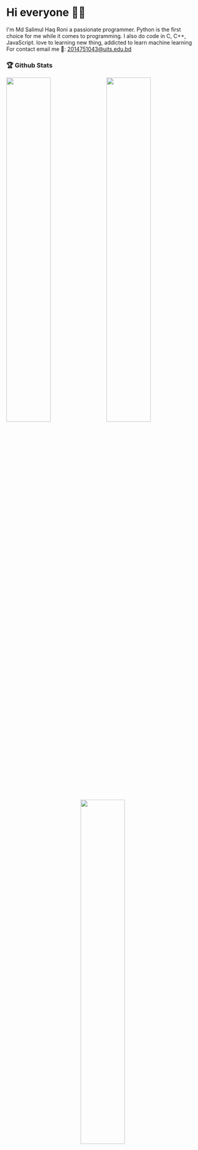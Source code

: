 # Hi everyone 🙋‍♂

I'm Md Salimul Haq Roni a passionate programmer. Python is the first choice for me while it comes to programming. I also do code in C, C++, JavaScript. love to learning new thing, addicted to learn machine learning
For contact email me 📧: 2014751043@uits.edu.bd

### 🏆 Github Stats

  <img  src="https://github-readme-stats.vercel.app/api?username=MdSalimulHaqRoni&show_icons=true&hide_border=true&theme=dark" width="48%" align="right" >
  <img  src="https://github-readme-streak-stats.herokuapp.com/?user=MdSalimulHaqRoni&theme=dark&show_icons=true&hide_border=true" width="48%" >

  <p align="center">
    <img src = "https://github-readme-stats.vercel.app/api/top-langs/?username=MdSalimulHaqRoni&theme=dark&show_icons=true&hide_border=true&layout=compact" width="48%"/>
  </p>



### Total Visitors 👀
<img src="https://profile-counter.glitch.me/MdSalimulHaqRoni/count.svg" alt="Visitor Count"/>

### Connect with me:

[![LinkedIn Connect](https://img.shields.io/badge/%20-Connect-black?color=14171A&labelColor=212121&logo=linkedin&logoColor=ffffff)](https://www.linkedin.com/in/mdsalimulhaqroni/) 
[![Facebook Follow](https://img.shields.io/badge/%20-Follow-black?color=14171A&labelColor=1976d2&logo=facebook&logoColor=ffffff)](https://www.facebook.com/ronyerahaman) 
[![Medium Follow](https://img.shields.io/badge/%20-Follow-black?color=14171A&labelColor=1976d2&logo=medium&logoColor=ffffff)](https://medium.com/@ynorynor) 
[![Questions](https://img.shields.io/badge/%20-Questions-black?color=14171A&labelColor=fff&logo=stackoverflow&logoColor=0c0d0e26)](https://stackoverflow.com/user/18226417/md-salimul-haq-roni)

<br />
